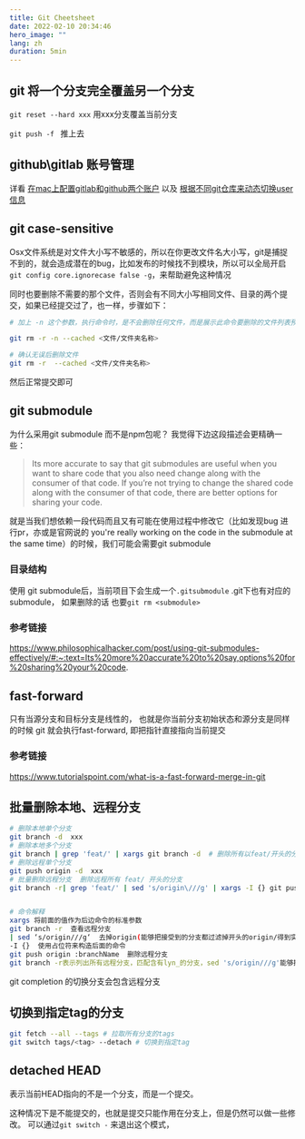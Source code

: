 ```yaml
---
title: Git Cheetsheet
date: 2022-02-10 20:34:46
hero_image: ""
lang: zh
duration: 5min
---
```


## git 将一个分支完全覆盖另一个分支

`git reset --hard xxx` 用xxx分支覆盖当前分支

`git push -f ` 推上去

## github\gitlab 账号管理

详看 [在mac上配置gitlab和github两个账户](./gitlab-github.md) 以及 [根据不同git仓库来动态切换user信息](./smart-git.md)

## git case-sensitive

Osx文件系统是对文件大小写不敏感的，所以在你更改文件名大小写，git是捕捉不到的，就会造成潜在的bug，比如发布的时候找不到模块，所以可以全局开启
`git config core.ignorecase false -g`，来帮助避免这种情况

同时也要删除不需要的那个文件，否则会有不同大小写相同文件、目录的两个提交，如果已经提交过了，也一样，步骤如下：

```bash
# 加上 -n 这个参数，执行命令时，是不会删除任何文件，而是展示此命令要删除的文件列表预览。

git rm -r -n --cached <文件/文件夹名称>

# 确认无误后删除文件
git rm -r  --cached <文件/文件夹名称>
```

然后正常提交即可


## git submodule

为什么采用git submodule 而不是npm包呢？ 我觉得下边这段描述会更精确一些：
> Its more accurate to say that git submodules are useful when you want to share code that you also need change along with the consumer of that code. If you’re not trying to change the shared code along with the consumer of that code, there are better options for sharing your code.

就是当我们想依赖一段代码而且又有可能在使用过程中修改它（比如发现bug 进行pr，亦或是官网说的 you're really working on the code in the submodule at the same time）的时候，我们可能会需要git submodule

### 目录结构 
使用 git submodule后，当前项目下会生成一个`.gitsubmodule` .git下也有对应的submodule， 如果删除的话 也要`git rm <submodule>`

### 参考链接
https://www.philosophicalhacker.com/post/using-git-submodules-effectively/#:~:text=Its%20more%20accurate%20to%20say,options%20for%20sharing%20your%20code.


## fast-forward

只有当源分支和目标分支是线性的， 也就是你当前分支初始状态和源分支是同样的时候 git 就会执行fast-forward, 即把指针直接指向当前提交

### 参考链接
https://www.tutorialspoint.com/what-is-a-fast-forward-merge-in-git


## 批量删除本地、远程分支

```bash
# 删除本地单个分支
git branch -d  xxx
# 删除本地多个分支 
git branch | grep 'feat/' | xargs git branch -d  # 删除所有以feat/开头的分支
# 删除远程单个分支
git push origin -d  xxx
# 批量删除远程分支  删除远程所有 feat/ 开头的分支
git branch -r| grep 'feat/' | sed 's/origin\///g' | xargs -I {} git push origin :{}


# 命令解释
xargs 将前面的值作为后边命令的标准参数
git branch -r  查看远程分支
| sed ‘s/origin///g‘  去掉origin(能够把接受到的分支都过滤掉开头的origin/得到实际的分支名 （大概这个意思）)
-I {}  使用占位符来构造后面的命令
git push origin :branchName  删除远程分支
git branch -r表示列出所有远程分支，匹配含有lyn_的分支，sed 's/origin///g'能够把接受到的分支都过滤掉开头的origin/得到实际的分支名 （大概这个意思），比如origin/A分支执行了 sed 's/origin///g'命令就能得到A  ,然后将A这个分支作为参数传给下一个命令，-I {} 使用占位符 来构造 后面的命令，也就是接收到了上个命令的执行结果A执行git push origin :A

```



git completion 的切换分支会包含远程分支


## 切换到指定tag的分支

```bash
git fetch --all --tags # 拉取所有分支的tags
git switch tags/<tag> --detach # 切换到指定tag
```

## detached HEAD 
表示当前HEAD指向的不是一个分支，而是一个提交。

这种情况下是不能提交的，也就是提交只能作用在分支上，但是仍然可以做一些修改。
可以通过`git switch -` 来退出这个模式，